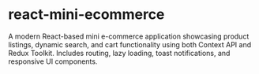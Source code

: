 # react-mini-ecommerce
A modern React-based mini e-commerce application showcasing product listings, dynamic search, and cart functionality using both Context API and Redux Toolkit. Includes routing, lazy loading, toast notifications, and responsive UI components.

